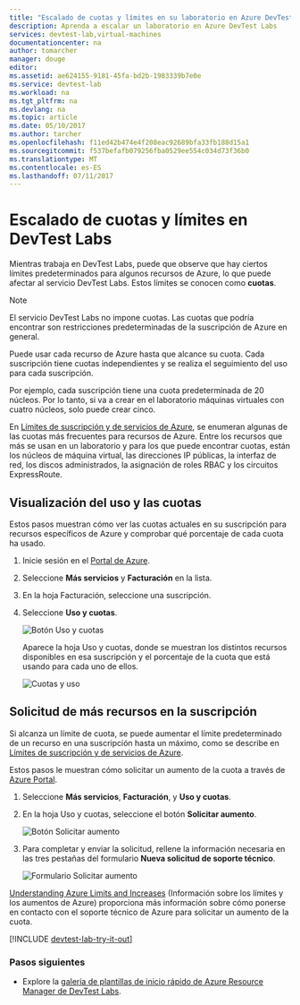 ```yaml
---
title: "Escalado de cuotas y límites en su laboratorio en Azure DevTest Labs | Microsoft Docs"
description: Aprenda a escalar un laboratorio en Azure DevTest Labs
services: devtest-lab,virtual-machines
documentationcenter: na
author: tomarcher
manager: douge
editor: 
ms.assetid: ae624155-9181-45fa-bd2b-1983339b7e0e
ms.service: devtest-lab
ms.workload: na
ms.tgt_pltfrm: na
ms.devlang: na
ms.topic: article
ms.date: 05/10/2017
ms.author: tarcher
ms.openlocfilehash: f11ed42b474e4f208eac92689bfa33fb188d15a1
ms.sourcegitcommit: f537befafb079256fba0529ee554c034d73f36b0
ms.translationtype: MT
ms.contentlocale: es-ES
ms.lasthandoff: 07/11/2017
---
```

# <a name="scale-quotas-and-limits-in-devtest-labs"></a>Escalado de cuotas y límites en DevTest Labs
Mientras trabaja en DevTest Labs, puede que observe que hay ciertos límites predeterminados para algunos recursos de Azure, lo que puede afectar al servicio DevTest Labs. Estos límites se conocen como **cuotas**.

> [!NOTE]
> El servicio DevTest Labs no impone cuotas. Las cuotas que podría encontrar son restricciones predeterminadas de la suscripción de Azure en general.

Puede usar cada recurso de Azure hasta que alcance su cuota. Cada suscripción tiene cuotas independientes y se realiza el seguimiento del uso para cada suscripción.

Por ejemplo, cada suscripción tiene una cuota predeterminada de 20 núcleos. Por lo tanto, si va a crear en el laboratorio máquinas virtuales con cuatro núcleos, solo puede crear cinco. 

En [Límites de suscripción y de servicios de Azure](https://docs.microsoft.com/azure/azure-subscription-service-limits), se enumeran algunas de las cuotas más frecuentes para recursos de Azure. Entre los recursos que más se usan en un laboratorio y para los que puede encontrar cuotas, están los núcleos de máquina virtual, las direcciones IP públicas, la interfaz de red, los discos administrados, la asignación de roles RBAC y los circuitos ExpressRoute.

## <a name="view-your-usage-and-quotas"></a>Visualización del uso y las cuotas
Estos pasos muestran cómo ver las cuotas actuales en su suscripción para recursos específicos de Azure y comprobar qué porcentaje de cada cuota ha usado.

1. Inicie sesión en el [Portal de Azure](http://go.microsoft.com/fwlink/p/?LinkID=525040).
1. Seleccione **Más servicios** y **Facturación** en la lista.
1. En la hoja Facturación, seleccione una suscripción.
4. Seleccione **Uso y cuotas**.

   ![Botón Uso y cuotas](./media/devtest-lab-scale-lab/devtestlab-usage-and-quotas.png)

   Aparece la hoja Uso y cuotas, donde se muestran los distintos recursos disponibles en esa suscripción y el porcentaje de la cuota que está usando para cada uno de ellos.

   ![Cuotas y uso](./media/devtest-lab-scale-lab/devtestlab-view-quotas.png)

## <a name="requesting-more-resources-in-your-subscription"></a>Solicitud de más recursos en la suscripción
Si alcanza un límite de cuota, se puede aumentar el límite predeterminado de un recurso en una suscripción hasta un máximo, como se describe en [Límites de suscripción y de servicios de Azure](https://docs.microsoft.com/azure/azure-subscription-service-limits).

Estos pasos le muestran cómo solicitar un aumento de la cuota a través de [Azure Portal](http://go.microsoft.com/fwlink/p/?LinkID=525040).

1. Seleccione **Más servicios**, **Facturación**, y **Uso y cuotas**.
1. En la hoja Uso y cuotas, seleccione el botón **Solicitar aumento**.

   ![Botón Solicitar aumento](./media/devtest-lab-scale-lab/devtestlab-request-increase.png)

1. Para completar y enviar la solicitud, rellene la información necesaria en las tres pestañas del formulario **Nueva solicitud de soporte técnico**.

   ![Formulario Solicitar aumento](./media/devtest-lab-scale-lab/devtestlab-support-form.png)

[Understanding Azure Limits and Increases](https://azure.microsoft.com/blog/azure-limits-quotas-increase-requests/) (Información sobre los límites y los aumentos de Azure) proporciona más información sobre cómo ponerse en contacto con el soporte técnico de Azure para solicitar un aumento de la cuota.



[!INCLUDE [devtest-lab-try-it-out](../../includes/devtest-lab-try-it-out.md)]

### <a name="next-steps"></a>Pasos siguientes
* Explore la [galería de plantillas de inicio rápido de Azure Resource Manager de DevTest Labs](https://github.com/Azure/azure-devtestlab/tree/master/Samples).
